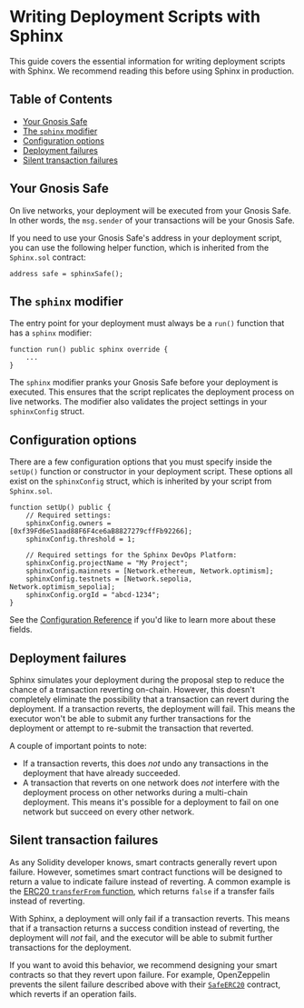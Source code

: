 # Writing Deployment Scripts with Sphinx

This guide covers the essential information for writing deployment scripts with Sphinx. We recommend reading this before using Sphinx in production.

## Table of Contents

- [Your Gnosis Safe](#your-gnosis-safe)
- [The `sphinx` modifier](#the-sphinx-modifier)
- [Configuration options](#configuration-options)
- [Deployment failures](#deployment-failures)
- [Silent transaction failures](#silent-transaction-failures)

## Your Gnosis Safe

On live networks, your deployment will be executed from your Gnosis Safe. In other words, the `msg.sender` of your transactions will be your Gnosis Safe.

If you need to use your Gnosis Safe's address in your deployment script, you can use the following helper function, which is inherited from the `Sphinx.sol` contract:

```sol
address safe = sphinxSafe();
```

## The `sphinx` modifier

The entry point for your deployment must always be a `run()` function that has a `sphinx` modifier:

```sol
function run() public sphinx override {
    ...
}
```

The `sphinx` modifier pranks your Gnosis Safe before your deployment is executed. This ensures that the script replicates the deployment process on live networks. The modifier also validates the project settings in your `sphinxConfig` struct.

## Configuration options

There are a few configuration options that you must specify inside the `setUp()` function or constructor in your deployment script. These options all exist on the `sphinxConfig` struct, which is inherited by your script from `Sphinx.sol`.

```
function setUp() public {
    // Required settings:
    sphinxConfig.owners = [0xf39Fd6e51aad88F6F4ce6aB8827279cffFb92266];
    sphinxConfig.threshold = 1;

    // Required settings for the Sphinx DevOps Platform:
    sphinxConfig.projectName = "My Project";
    sphinxConfig.mainnets = [Network.ethereum, Network.optimism];
    sphinxConfig.testnets = [Network.sepolia, Network.optimism_sepolia];
    sphinxConfig.orgId = "abcd-1234";
}
```

See the [Configuration Reference](https://github.com/sphinx-labs/sphinx/blob/main/docs/configuration-options.md) if you'd like to learn more about these fields.

## Deployment failures

Sphinx simulates your deployment during the proposal step to reduce the chance of a transaction reverting on-chain. However, this doesn't completely eliminate the possibility that a transaction can revert during the deployment. If a transaction reverts, the deployment will fail. This means the executor won't be able to submit any further transactions for the deployment or attempt to re-submit the transaction that reverted.

A couple of important points to note:
* If a transaction reverts, this does _not_ undo any transactions in the deployment that have already succeeded.
* A transaction that reverts on one network does _not_ interfere with the deployment process on other networks during a multi-chain deployment. This means it's possible for a deployment to fail on one network but succeed on every other network.

## Silent transaction failures

As any Solidity developer knows, smart contracts generally revert upon failure. However, sometimes smart contract functions will be designed to return a value to indicate failure instead of reverting. A common example  is the [ERC20 `transferFrom` function](https://docs.openzeppelin.com/contracts/5.x/api/token/erc20#IERC20-transferFrom-address-address-uint256-), which returns `false` if a transfer fails instead of reverting.

With Sphinx, a deployment will only fail if a transaction reverts. This means that if a transaction returns a success condition instead of reverting, the deployment will _not_ fail, and the executor will be able to submit further transactions for the deployment.

If you want to avoid this behavior, we recommend designing your smart contracts so that they revert upon failure. For example, OpenZeppelin prevents the silent failure described above with their [`SafeERC20`](https://docs.openzeppelin.com/contracts/5.x/api/token/erc20#SafeERC20) contract, which reverts if an operation fails.
